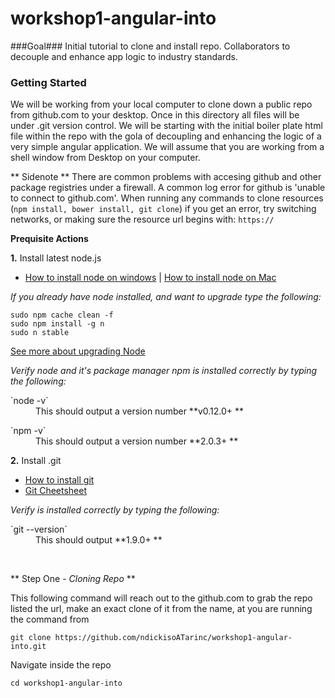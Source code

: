 # workshop1-angular-into
###Goal###
Initial tutorial to clone and install repo. Collaborators to decouple and enhance app logic to industry standards.

### Getting Started
We will be working from your local computer to clone down a public repo from github.com to your desktop. Once in this directory all files will be under .git version control. We will be starting with the initial boiler plate html file within the repo with the gola of decoupling and enhancing the logic of a very simple angular application. We will assume that you are working from a shell window from Desktop on your computer.

** Sidenote ** There are common problems with accesing github and other package registries under a firewall. A common log error for github is 'unable to connect to github.com'. When running any commands to clone resources (`npm install, bower install, git clone`) if you get an error, try switching networks, or making sure the resource url begins with:  `https://`

**Prequisite Actions**

**1.** Install latest node.js <br />
* [How to install node on windows](http://blog.teamtreehouse.com/install-node-js-npm-windows) | [How to install node on Mac](http://blog.teamtreehouse.com/install-node-js-npm-mac)

*If you already have node installed, and want to upgrade type the following:*

    sudo npm cache clean -f
    sudo npm install -g n
    sudo n stable

[See more about upgrading Node](http://davidwalsh.name/upgrade-nodejs)

*Verify node and it's package manager npm is installed correctly by typing the following:*

<dl>
    <dt>`node -v`</dt>
    <dd>This should output a version number **v0.12.0+ ** </dd>
</dl>

<dl>
    <dt>`npm -v`</dt>
    <dd>This should output a version number **2.0.3+ **  </dd>
</dl>


**2.** Install .git <br />
* [How to install git](https://git-scm.com/book/en/v2/Getting-Started-Installing-Git)
* [Git Cheetsheet](https://training.github.com/kit/downloads/github-git-cheat-sheet.pdf)

*Verify is installed correctly by typing the following:*

<dl>
    <dt>`git --version`</dt>
    <dd>This should output **1.9.0+ **</dd>
</dl>

<br />


** Step One - *Cloning Repo* **

This following command will reach out to the github.com to grab the repo listed the url, make an exact clone of it from the name, at you are running the command from

    git clone https://github.com/ndickisoATarinc/workshop1-angular-into.git

Navigate inside the repo

    cd workshop1-angular-into
